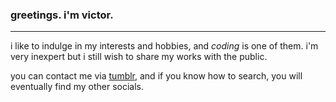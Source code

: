 ### greetings. i'm victor.
***
i like to indulge in my interests and hobbies, and _coding_ is one of them. i'm very inexpert but i still wish to share my works with the public.

you can contact me via [tumblr](https://outlqw.tumblr.com), and if you know how to search, you will eventually find my other socials.
